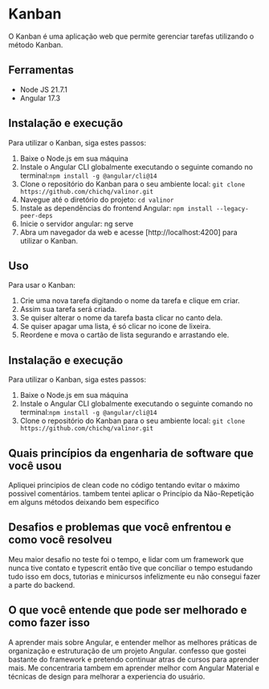 # Kanban
O Kanban é uma aplicação web que permite gerenciar tarefas utilizando o método Kanban.

## Ferramentas
- Node JS 21.7.1
- Angular 17.3


## Instalação e execução
Para utilizar o Kanban, siga estes passos:
1. Baixe o Node.js em sua máquina
2. Instale o Angular CLI globalmente executando o seguinte comando no terminal:`npm install -g @angular/cli@14`
3. Clone o repositório do Kanban para o seu ambiente local: `git clone https://github.com/chichq/valinor.git`
4. Navegue até o diretório do projeto:  `cd valinor`
5. Instale as dependências do frontend Angular: `npm install --legacy-peer-deps`
6. Inicie o servidor angular: ng serve
7. Abra um navegador da web e acesse [http://localhost:4200] para utilizar o Kanban.

## Uso
Para usar o Kanban: 
1. Crie uma nova tarefa digitando o nome da tarefa e clique em criar.
2. Assim sua tarefa será criada.
3. Se quiser alterar o nome da tarefa basta clicar no canto dela.
4. Se quiser apagar uma lista, é só clicar no icone de lixeira.
5. Reordene e mova o cartão de lista segurando e arrastando ele.

## Instalação e execução
Para utilizar o Kanban, siga estes passos:
1. Baixe o Node.js em sua máquina
2. Instale o Angular CLI globalmente executando o seguinte comando no terminal:`npm install -g @angular/cli@14`
5. Clone o repositório do Kanban para o seu ambiente local: `git clone https://github.com/chichq/valinor.git`

## Quais princípios da engenharia de software que você usou
Apliquei principios de clean code no código tentando evitar o máximo possivel comentários.
tambem tentei aplicar o Princípio da Não-Repetição em alguns métodos deixando bem especifico

## Desafios e problemas que você enfrentou e como você resolveu
Meu maior desafio no teste foi o tempo, e lidar com um framework que nunca tive contato e typescrit então tive que conciliar o tempo estudando tudo isso em docs, tutorias e minicursos infelizmente eu não consegui fazer a parte do backend. 

## O que você entende que pode ser melhorado e como fazer isso
A aprender mais sobre Angular, e entender melhor as melhores práticas de organização e estruturação de um projeto Angular. confesso que gostei bastante do framework e pretendo continuar atras de cursos para aprender mais.
Me concentraria tambem em aprender melhor com Angular Material e técnicas de design para melhorar a experiencia do usuário.
